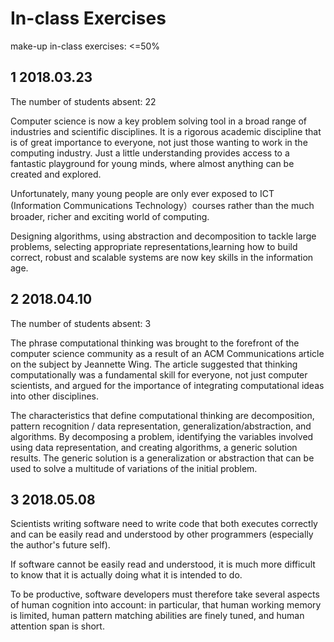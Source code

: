 # In-class Exercises

make-up in-class exercises: <=50%

## 1 2018.03.23

The number of students absent: 22

Computer science is now a key problem solving tool in a broad range of industries and scientific disciplines. It is a rigorous academic discipline that is of great importance to everyone, not just those wanting to work in the computing industry. Just a little understanding provides access to a fantastic playground for young minds, where almost anything can be created and explored.   
    
Unfortunately, many young people are only ever exposed to ICT (Information Communications Technology）courses rather than the much broader, richer and exciting world of computing. 

Designing algorithms, using abstraction and decomposition to tackle large problems, selecting appropriate representations,learning how to build correct, robust and scalable systems are now key skills in the information age.

## 2 2018.04.10

The number of students absent: 3

The phrase computational thinking was brought to the forefront of the computer science community as a result of an ACM Communications article on the subject by Jeannette Wing. The article suggested that thinking computationally was a fundamental skill for everyone, not just computer scientists, and argued for the importance of integrating computational ideas into other disciplines.

The characteristics that define computational thinking are decomposition, pattern recognition / data representation, generalization/abstraction, and algorithms. By decomposing a problem, identifying the variables involved using data representation, and creating algorithms, a generic solution results. The generic solution is a generalization or abstraction that can be used to solve a multitude of variations of the initial problem.

## 3 2018.05.08

Scientists writing software need to write code that both executes correctly and can be easily read and understood by other programmers (especially the author's future self). 

If software cannot be easily read and understood, it is much more difficult to know that it is actually doing what it is intended to do. 

To be productive, software developers must therefore take several aspects of human cognition into account: in particular, that human working memory is limited, human pattern matching abilities are finely tuned, and human attention span is short.


